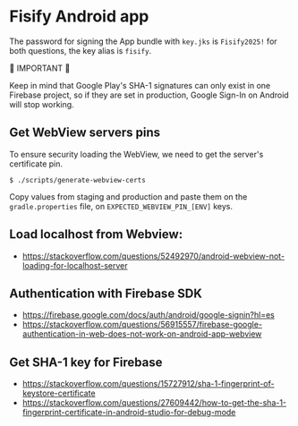 # Fisify Android app

The password for signing the App bundle with `key.jks` is `Fisify2025!` for both questions, the key alias is `fisify`.

🚨 IMPORTANT 🚨

Keep in mind that Google Play's SHA-1 signatures can only exist in one Firebase project, so if they are set in production, Google Sign-In on Android will stop working.

## Get WebView servers pins
To ensure security loading the WebView, we need to get the server's certificate pin.

```
$ ./scripts/generate-webview-certs
```

Copy values from staging and production and paste them on the `gradle.properties` file, on `EXPECTED_WEBVIEW_PIN_[ENV]` keys.

## Load localhost from Webview:
- https://stackoverflow.com/questions/52492970/android-webview-not-loading-for-localhost-server

## Authentication with Firebase SDK
- https://firebase.google.com/docs/auth/android/google-signin?hl=es
- https://stackoverflow.com/questions/56915557/firebase-google-authentication-in-web-does-not-work-on-android-app-webview

## Get SHA-1 key for Firebase
- https://stackoverflow.com/questions/15727912/sha-1-fingerprint-of-keystore-certificate
- https://stackoverflow.com/questions/27609442/how-to-get-the-sha-1-fingerprint-certificate-in-android-studio-for-debug-mode